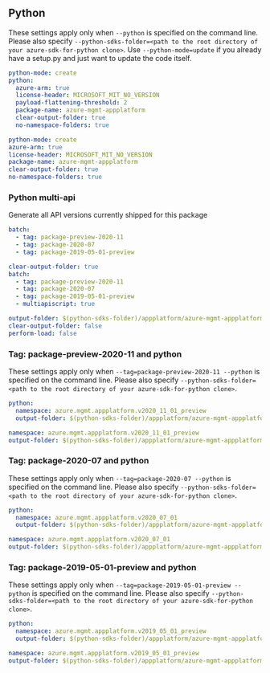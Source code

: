 ## Python

These settings apply only when `--python` is specified on the command line.
Please also specify `--python-sdks-folder=<path to the root directory of your azure-sdk-for-python clone>`.
Use `--python-mode=update` if you already have a setup.py and just want to update the code itself.

``` yaml $(python) && !$(track2)
python-mode: create
python:
  azure-arm: true
  license-header: MICROSOFT_MIT_NO_VERSION
  payload-flattening-threshold: 2
  package-name: azure-mgmt-appplatform
  clear-output-folder: true
  no-namespace-folders: true
```
``` yaml $(python) && $(track2)
python-mode: create
azure-arm: true
license-header: MICROSOFT_MIT_NO_VERSION
package-name: azure-mgmt-appplatform
clear-output-folder: true
no-namespace-folders: true
```

### Python multi-api

Generate all API versions currently shipped for this package

```yaml $(python) && $(multiapi) && !$(track2)
batch:
  - tag: package-preview-2020-11
  - tag: package-2020-07
  - tag: package-2019-05-01-preview
```

```yaml $(python) && $(multiapi) && $(track2)
clear-output-folder: true
batch:
  - tag: package-preview-2020-11
  - tag: package-2020-07
  - tag: package-2019-05-01-preview
  - multiapiscript: true
```

``` yaml $(multiapiscript)
output-folder: $(python-sdks-folder)/appplatform/azure-mgmt-appplatform/azure/mgmt/appplatform/
clear-output-folder: false
perform-load: false
```

### Tag: package-preview-2020-11 and python

These settings apply only when `--tag=package-preview-2020-11 --python` is specified on the command line.
Please also specify `--python-sdks-folder=<path to the root directory of your azure-sdk-for-python clone>`.

``` yaml $(tag) == 'package-preview-2020-11' && $(python) && !$(track2)
python:
  namespace: azure.mgmt.appplatform.v2020_11_01_preview
  output-folder: $(python-sdks-folder)/appplatform/azure-mgmt-appplatform/azure/mgmt/appplatform/v2020_11_01_preview
```
``` yaml $(tag) == 'package-preview-2020-11' && $(python) && $(track2)
namespace: azure.mgmt.appplatform.v2020_11_01_preview
output-folder: $(python-sdks-folder)/appplatform/azure-mgmt-appplatform/azure/mgmt/appplatform/v2020_11_01_preview
```

### Tag: package-2020-07 and python

These settings apply only when `--tag=package-2020-07 --python` is specified on the command line.
Please also specify `--python-sdks-folder=<path to the root directory of your azure-sdk-for-python clone>`.

``` yaml $(tag) == 'package-2020-07' && $(python) && !$(track2)
python:
  namespace: azure.mgmt.appplatform.v2020_07_01
  output-folder: $(python-sdks-folder)/appplatform/azure-mgmt-appplatform/azure/mgmt/appplatform/v2020_07_01
```
``` yaml $(tag) == 'package-2020-07' && $(python) && $(track2)
namespace: azure.mgmt.appplatform.v2020_07_01
output-folder: $(python-sdks-folder)/appplatform/azure-mgmt-appplatform/azure/mgmt/appplatform/v2020_07_01
```

### Tag: package-2019-05-01-preview and python

These settings apply only when `--tag=package-2019-05-01-preview --python` is specified on the command line.
Please also specify `--python-sdks-folder=<path to the root directory of your azure-sdk-for-python clone>`.

``` yaml $(tag) == 'package-2019-05-01-preview' && $(python) && !$(track2)
python:
  namespace: azure.mgmt.appplatform.v2019_05_01_preview
  output-folder: $(python-sdks-folder)/appplatform/azure-mgmt-appplatform/azure/mgmt/appplatform/v2019_05_01_preview
```

``` yaml $(tag) == 'package-2019-05-01-preview' && $(python) && $(track2)
namespace: azure.mgmt.appplatform.v2019_05_01_preview
output-folder: $(python-sdks-folder)/appplatform/azure-mgmt-appplatform/azure/mgmt/appplatform/v2019_05_01_preview
```
